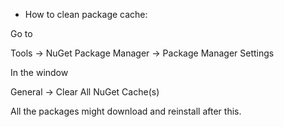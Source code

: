 - How to clean package cache:

Go to

Tools -> NuGet Package Manager -> Package Manager Settings

In the window

General -> Clear All NuGet Cache(s)

All the packages might download and reinstall after this.
